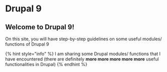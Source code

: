 # Drupal 9

## Welcome to Drupal 9!

On this site, you will have step-by-step guidelines on some useful modules/ functions of Drupal 9

{% hint style="info" %}
I am sharing some Drupal modules/ functions that I have encountered (there are definitely **more more more more more** useful functionalities in Drupal)
{% endhint %}
